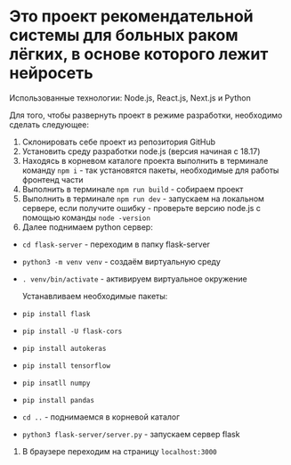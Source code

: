 # Это проект рекомендательной системы для больных раком лёгких, в основе которого лежит нейросеть

Использованные технологии: Node.js, React.js, Next.js и Python  

Для того, чтобы развернуть проект в режиме разработки, необходимо сделать следующее:

1. Склонировать себе проект из репозитория GitHub  
2. Установить среду разработки node.js (версия начиная с 18.17)
3. Находясь в корневом каталоге проекта выполнить в терминале команду `npm i` - так установятся пакеты, необходимые для работы фронтенд части
4. Выполнить в терминале `npm run build` - собираем проект
5. Выполнить в терминале `npm run dev` - запускаем на локальном сервере, если получите ошибку - проверьте версию node.js с помощью команды `node -version`
6. Далее поднимаем python сервер:

- `cd flask-server` - переходим в папку flask-server
- `python3 -m venv venv` - создаём виртуальную среду
- `. venv/bin/activate` - активируем виртуальное окружение
  
  Устанавливаем необходимые пакеты:
- `pip install flask`
- `pip install -U flask-cors`  
- `pip install autokeras`
- `pip install tensorflow`
- `pip insatll numpy`
- `pip install pandas`
  
- `cd ..` - поднимаемся в корневой каталог
- `python3 flask-server/server.py` -  запускаем сервер flask

1. В браузере переходим на страницу `localhost:3000`
